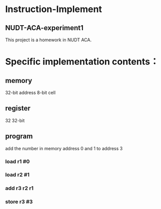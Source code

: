 # Instruction-Implement
## NUDT-ACA-experiment1
This project is a homework in NUDT ACA.
# Specific implementation contents：
## memory
32-bit address
8-bit cell

## register
32 32-bit

## program
add the number in memory address 0 and 1 to address 3

### load r1 #0
### load r2 #1
### add r3 r2 r1
### store r3 #3
